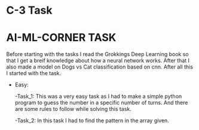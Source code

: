# C-3 Task

# AI-ML-CORNER TASK

Before starting with the tasks I read the Grokkings Deep Learning book so that I get a breif knowledge about how a neural network works.
After that I also made a model on Dogs vs Cat classification based on cnn.
After all this I started with the task.

- Easy: 
   
   -Task_1: This was a very easy task as I had to make a simple python program to guess the number in a specific number of turns. And there are some rules to follow while solving this task.

   -Task_2: In this task I had to find the pattern in the array given.